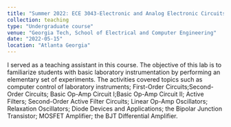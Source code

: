 ```yaml
---
title: "Summer 2022: ECE 3043-Electronic and Analog Electronic Circuits"
collection: teaching
type: "Undergraduate course"
venue: "Georgia Tech, School of Electrical and Computer Engineering"
date: "2022-05-15"
location: "Atlanta Georgia"
---
```


I served as a teaching assistant in this course.
The objective of this lab is to familiarize students with basic laboratory instrumentation by performing an elementary set of experiments. The activities covered topics such as computer control of laboratory instruments; First-Order Circuits;Second-Order Circuits; Basic Op-Amp Circuit I;Basic Op-Amp Circuit II; Active Filters; Second-Order Active Filter Circuits; Linear Op-Amp Oscillators; Relaxation Oscillators; Diode Devices and Applications; the Bipolar Junction Transistor; MOSFET Amplifier; the BJT Differential Amplifier.
